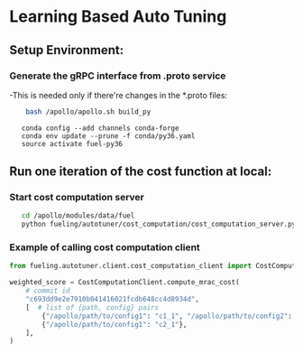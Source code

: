 # Learning Based Auto Tuning

## Setup Environment:
### Generate the gRPC interface from .proto service
-This is needed only if there're changes in the \*.proto files:
```bash
    bash /apollo/apollo.sh build_py
```

```text
   conda config --add channels conda-forge
   conda env update --prune -f conda/py36.yaml
   source activate fuel-py36
```



## Run one iteration of the cost function at local:

### Start cost computation server
```bash
   cd /apollo/modules/data/fuel
   python fueling/autotuner/cost_computation/cost_computation_server.py
```

### Example of calling cost computation client
```python
from fueling.autotuner.client.cost_computation_client import CostComputationClient

weighted_score = CostComputationClient.compute_mrac_cost(
    # commit id
    "c693dd9e2e7910b041416021fcdb648cc4d8934d",
    [  # list of {path, config} pairs
        {"/apollo/path/to/config1": "c1_1", "/apollo/path/to/config2": "c1_2"},
        {"/apollo/path/to/config1": "c2_1"},
    ],
)
```
